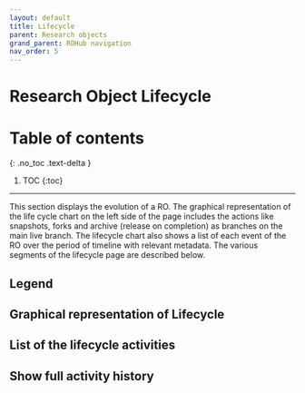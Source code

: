 ```yaml
---
layout: default
title: Lifecycle
parent: Research objects
grand_parent: ROHub navigation
nav_order: 5
---
```


# Research Object Lifecycle

# Table of contents
{: .no_toc .text-delta }

1. TOC
{:toc}

---
This section displays the evolution of a RO. The graphical representation of the life cycle chart on the left side of the page includes the actions like snapshots, forks and archive (release on completion) as branches on the main live branch. The lifecycle chart also shows a list of each event of the RO over the period of timeline with relevant metadata. The various segments of the lifecycle page are described below.

## Legend

## Graphical representation of Lifecycle

## List of the lifecycle activities

## Show full activity history
